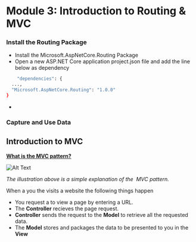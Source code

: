 # Module 3: Introduction to Routing & MVC 

### Install the Routing Package 

- Install the Microsoft.AspNetCore.Routing Package
- Open a new ASP.NET Core application  project.json file and add the line below as dependency 
```sh
    "dependencies": {
  ...,
  "Microsoft.AspNetCore.Routing": "1.0.0"
}
```
- 
### Capture and Use Data 

## Introduction to MVC 

**[What is the MVC pattern?](https://docs.asp.net/en/latest/mvc/overview.html)**

![Alt Text](https://github.com/LadyNaggaga/ASP.NETCoreMVA/blob/master/Images/MVC.png)

*The illustration above is a simple explanation of the  MVC pattern.*

When a you the visits a website the following things happen 
- You request a to view a page by entering a URL. 
- The **Controller** recieves the page request. 
- **Controller** sends the request to the **Model** to retrieve all the requested data.
- The **Model** stores and packages the data to be presented to you in the **View**





